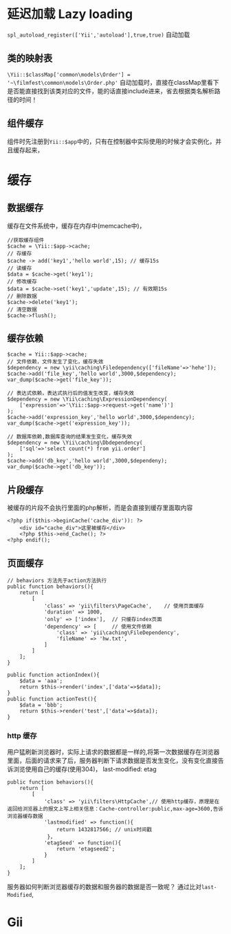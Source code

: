 # 延迟加载 Lazy loading
`spl_autoload_register(['Yii','autoload'],true,true)` 自动加载
## 类的映射表
`\Yii::$classMap['common\models\Order'] = '~\filmfest\common\models\Order.php'` 自动加载时，直接在classMap里看下是否能直接找到该类对应的文件，能的话直接include进来，省去根据类名解析路径的时间！
## 组件缓存
组件时先注册到`Yii::$app`中的，只有在控制器中实际使用的时候才会实例化，并且缓存起来，

# 缓存
## 数据缓存
缓存在文件系统中，缓存在内存中(memcache中)，
```
//获取缓存组件
$cache = \Yii::$app->cache;
// 存缓存
$cache -> add('key1','hello world',15); // 缓存15s
// 读缓存
$data = $cache->get('key1');
// 修改缓存
$data = $cache->set('key1','update',15); // 有效期15s
// 删除数据
$cache->delete('key1');
// 清空数据
$cache->flush();
```
## 缓存依赖
```
$cache = Yii::$app->cache;
// 文件依赖，文件发生了变化，缓存失效
$dependency = new \yii\caching\Filedependency(['fileName'=>'hehe']);
$cache->add('file_key','hello world',3000,$dependency);
var_dump($cache->get('file_key'));

// 表达式依赖，表达式执行后的值发生改变，缓存失效
$dependency = new \Yii\caching\ExpressionDependency(
    ['expression'=>'\Yii::$app->request->get('name')']
);
$cache->add('expression_key','hello world',3000,$dependency);
var_dump($cache->get('expression_key'));

// 数据库依赖,数据库查询的结果发生变化，缓存失效
$dependency = new \Yii\caching\Dbdependency(
    ['sql'=>'select count(*) from yii.order']
);
$cache->add('db_key','hello world',3000,$dependeny);
var_dump($cache->get('db_key'));
```
## 片段缓存
被缓存的片段不会执行里面的php解析，而是会直接到缓存里面取内容
```
<?php if($this->beginCache('cache_div')): ?>
    <div id="cache_div">这里被缓存</div>
    <?php $this->end_Cache(); ?>
<?php endif();
```
## 页面缓存
```
// behaviors 方法先于action方法执行
public function behaviors(){
    return [
        [
            'class' => 'yii\filters\PageCache',    // 使用页面缓存
            'duration' => 1000,
            'only' => ['index'],  // 只缓存index页面
            'dependency' => [     // 使用文件依赖
                'class' => 'yii\caching\FileDependency',
                'fileName' => 'hw.txt',
            ]
        ]
    ];
}

public function actionIndex(){
    $data = 'aaa';
    return $this->render('index',['data'=>$data]);
}
public function actionTest(){
    $data = 'bbb';
    return $this->render('test',['data'=>$data]);
}
```
### http 缓存
用户猛刷新浏览器时，实际上请求的数据都是一样的,将第一次数据缓存在浏览器里面，后面的请求来了后，服务器判断下请求数据是否发生变化，没有变化直接告诉浏览使用自己的缓存(使用304)，
last-modified:
etag
```
public function behaviors(){
    return [
        [
            'class' => 'yii\filters\HttpCache',// 使用http缓存，原理是在返回给浏览器上的报文上写上相关信息：Cache-controller:public,max-age=3600,告诉浏览器缓存数据
            'lastmodified' => function(){
                return 1432817566; // unix时间戳
             }，
            'etagSeed' => function(){
                return 'etagseed2';
            }
        ]
    ];
}
```
服务器如何判断浏览器缓存的数据和服务器的数据是否一致呢？
通过比对`last-Modified`,

# Gii
